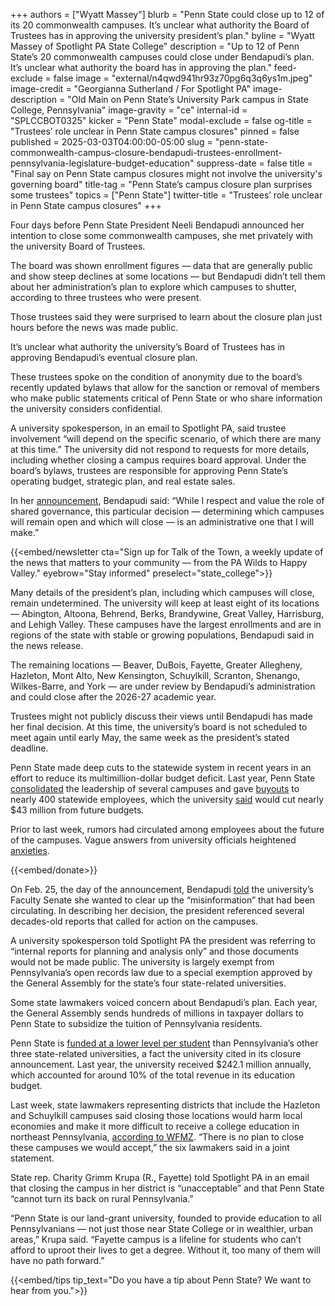+++
authors = ["Wyatt Massey"]
blurb = "Penn State could close up to 12 of its 20 commonwealth campuses. It’s unclear what authority the Board of Trustees has in approving the university president’s plan."
byline = "Wyatt Massey of Spotlight PA State College"
description = "Up to 12 of Penn State’s 20 commonwealth campuses could close under Bendapudi’s plan. It’s unclear what authority the board has in approving the plan."
feed-exclude = false
image = "external/n4qwd941hr93z70pg6q3q6ys1m.jpeg"
image-credit = "Georgianna Sutherland / For Spotlight PA"
image-description = "Old Main on Penn State’s University Park campus in State College, Pennsylvania"
image-gravity = "ce"
internal-id = "SPLCCBOT0325"
kicker = "Penn State"
modal-exclude = false
og-title = "Trustees’ role unclear in Penn State campus closures"
pinned = false
published = 2025-03-03T04:00:00-05:00
slug = "penn-state-commonwealth-campus-closure-bendapudi-trustees-enrollment-pennsylvania-legislature-budget-education"
suppress-date = false
title = "Final say on Penn State campus closures might not involve the university's governing board"
title-tag = "Penn State’s campus closure plan surprises some trustees"
topics = ["Penn State"]
twitter-title = "Trustees’ role unclear in Penn State campus closures"
+++

Four days before Penn State President Neeli Bendapudi announced her intention to close some commonwealth campuses, she met privately with the university Board of Trustees.

The board was shown enrollment figures — data that are generally public and show steep declines at some locations — but Bendapudi didn’t tell them about her administration’s plan to explore which campuses to shutter, according to three trustees who were present.

Those trustees said they were surprised to learn about the closure plan just hours before the news was made public.

It’s unclear what authority the university’s Board of Trustees has in approving Bendapudi’s eventual closure plan.

These trustees spoke on the condition of anonymity due to the board’s recently updated bylaws that allow for the sanction or removal of members who make public statements critical of Penn State or who share information the university considers confidential.

A university spokesperson, in an email to Spotlight PA, said trustee involvement “will depend on the specific scenario, of which there are many at this time.” The university did not respond to requests for more details, including whether closing a campus requires board approval. Under the board’s bylaws, trustees are responsible for approving Penn State’s operating budget, strategic plan, and real estate sales.

In her <a href="https://www.psu.edu/news/administration/story/message-president-bendapudi-commonwealth-campuses">announcement</a>, Bendapudi said: “While I respect and value the role of shared governance, this particular decision — determining which campuses will remain open and which will close — is an administrative one that I will make.”

{{<embed/newsletter cta="Sign up for Talk of the Town, a weekly update of the news that matters to your community — from the PA Wilds to Happy Valley." eyebrow="Stay informed" preselect="state_college">}}

Many details of the president’s plan, including which campuses will close, remain undetermined. The university will keep at least eight of its locations — Abington, Altoona, Behrend, Berks, Brandywine, Great Valley, Harrisburg, and Lehigh Valley. These campuses have the largest enrollments and are in regions of the state with stable or growing populations, Bendapudi said in the news release.

The remaining locations — Beaver, DuBois, Fayette, Greater Allegheny, Hazleton, Mont Alto, New Kensington, Schuylkill, Scranton, Shenango, Wilkes-Barre, and York — are under review by Bendapudi’s administration and could close after the 2026-27 academic year.

Trustees might not publicly discuss their views until Bendapudi has made her final decision. At this time, the university’s board is not scheduled to meet again until early May, the same week as the president’s stated deadline.

Penn State made deep cuts to the statewide system in recent years in an effort to reduce its multimillion-dollar budget deficit. Last year, Penn State <a href="https://www.psu.edu/news/story/penn-state-moving-regional-leadership-model-commonwealth-campuses">consolidated</a> the leadership of several campuses and gave <a href="https://www.spotlightpa.org/statecollege/2024/05/penn-state-employee-buyouts-commonwealth-campuses-budget-cuts-voluntary-separation/">buyouts</a> to nearly 400 statewide employees, which the university <a href="https://www.psu.edu/news/story/penn-state-moving-regional-leadership-model-commonwealth-campuses">said</a> would cut nearly $43 million from future budgets.

Prior to last week, rumors had circulated among employees about the future of the campuses. Vague answers from university officials heightened <a href="https://www.spotlightpa.org/statecollege/2025/01/penn-state-university-park-commonwealth-campuses-bendapudi-pennsylvania-education/">anxieties</a>.

{{<embed/donate>}}

On Feb. 25, the day of the announcement, Bendapudi <a href="https://www.centredaily.com/news/local/education/penn-state/article300988974.html">told</a> the university’s Faculty Senate she wanted to clear up the “misinformation” that had been circulating. In describing her decision, the president referenced several decades-old reports that called for action on the campuses.

A university spokesperson told Spotlight PA the president was referring to “internal reports for planning and analysis only” and those documents would not be made public.<strong> </strong>The university is largely exempt from Pennsylvania’s open records law due to a special exemption approved by the General Assembly for the state’s four state-related universities.

Some state lawmakers voiced concern about Bendapudi’s plan. Each year, the General Assembly sends hundreds of millions in taxpayer dollars to Penn State to subsidize the tuition of Pennsylvania residents.

Penn State is <a href="https://www.spotlightpa.org/statecollege/2024/01/penn-state-temple-pitt-lincoln-pennsylvania-tuition-funding-inflation/">funded at a lower level per student</a> than Pennsylvania’s other three state-related universities, a fact the university cited in its closure announcement. Last year, the university received $242.1 million annually, which accounted for around 10% of the total revenue in its education budget.

Last week, state lawmakers representing districts that include the Hazleton and Schuylkill campuses said closing those locations would harm local economies and make it more difficult to receive a college education in northeast Pennsylvania, <a href="https://www.wfmz.com/news/area/pennsylvania/state-legislators-condemn-proposed-penn-state-branch-campus-closures/article_bdfcb132-f458-11ef-aae2-3f98d93d219d.html">according to WFMZ</a>. “There is no plan to close these campuses we would accept,” the six lawmakers said in a joint statement.

State rep. Charity Grimm Krupa (R., Fayette) told Spotlight PA in an email that closing the campus in her district is “unacceptable” and that Penn State “cannot turn its back on rural Pennsylvania.”

“Penn State is our land-grant university, founded to provide education to all Pennsylvanians — not just those near State College or in wealthier, urban areas,” Krupa said. “Fayette campus is a lifeline for students who can’t afford to uproot their lives to get a degree. Without it, too many of them will have no path forward.”

{{<embed/tips tip_text="Do you have a tip about Penn State? We want to hear from you.">}}

